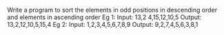 Write a program to sort the elements in odd positions in descending order and elements in ascending order
Eg 1: Input: 13,2 4,15,12,10,5
        Output: 13,2,12,10,5,15,4
Eg 2: Input: 1,2,3,4,5,6,7,8,9
        Output: 9,2,7,4,5,6,3,8,1 

